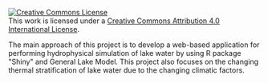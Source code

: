 <a rel="license" href="http://creativecommons.org/licenses/by/4.0/"><img alt="Creative Commons License" style="border-width:0" src="https://i.creativecommons.org/l/by/4.0/88x31.png" /></a><br />This work is licensed under a <a rel="license" href="http://creativecommons.org/licenses/by/4.0/">Creative Commons Attribution 4.0 International License</a>.

The main approach of this project is to develop a web-based application for performing hydrophysical simulation of lake water by using R package "Shiny" and General Lake Model. This project also focuses on the changing thermal stratification of lake water due to the changing climatic factors.
